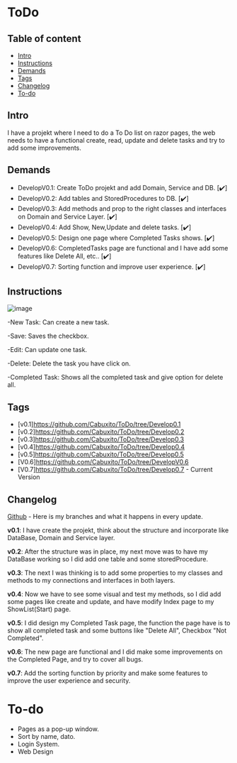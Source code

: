# ToDo

## Table of content

* [Intro](#Intro)
* [Instructions](#Instructions)
* [Demands](#Demands)
* [Tags](#Tags)
* [Changelog](#Changelog)
* [To-do](#To-do)


## Intro
I have a projekt where I need to do a To Do list on razor pages, the web needs to have a functional create, read, update and delete tasks and try to add some
improvements.

## Demands 

<ul>
  <li> DevelopV0.1: Create ToDo projekt and add Domain, Service and DB. [✔️]</li> 
  <li> DevelopV0.2: Add tables and StoredProcedures to DB. [✔️]</li> 
  <li> DevelopV0.3: Add methods and prop to the right classes and interfaces on Domain and Service Layer. [✔️]</li>
  <li> DevelopV0.4: Add Show, New,Update and delete tasks. [✔️]</li>
  <li> DevelopV0.5: Design one page where Completed Tasks shows. [✔️]</li>
  <li> DevelopV0.6: CompletedTasks page are functional and I have add some features like Delete All, etc.. [✔️]</li>
  <li> DevelopV0.7: Sorting function and improve user experience. [✔️]</li>
</ul>

## Instructions

![image](https://user-images.githubusercontent.com/89253662/191429885-441aaf00-d3a2-443e-a5cc-05f3ed749303.png)

-New Task: Can create a new task.

-Save: Saves the checkbox.

-Edit: Can update one task.

-Delete: Delete the task you have click on.

-Completed Task: Shows all the completed task and give option for delete all.

## Tags

* [v0.1]https://github.com/Cabuxito/ToDo/tree/Develop0.1
* [v0.2]https://github.com/Cabuxito/ToDo/tree/Develop0.2
* [v0.3]https://github.com/Cabuxito/ToDo/tree/Develop0.3
* [v0.4]https://github.com/Cabuxito/ToDo/tree/Develop0.4
* [v0.5]https://github.com/Cabuxito/ToDo/tree/Develop0.5 
* [V0.6]https://github.com/Cabuxito/ToDo/tree/DevelopV0.6
* [V0.7]https://github.com/Cabuxito/ToDo/tree/Develop0.7 - Current Version 

## Changelog

[Github](https://github.com/Cabuxito/ToDo/branches) - Here is my branches and what it happens in every update.

**v0.1**:
I have create the projekt, think about the structure and incorporate like DataBase, Domain and Service layer.

**v0.2**:
After the structure was in place, my next move was to have my DataBase working so I did add one table and some storedProcedure.

**v0.3**: 
The next I was thinking is to add some properties to my classes and methods to my connections and interfaces in both layers.

**v0.4**:
Now we have to see some visual and test my methods, so I did add some pages like create and update, and have modify Index page to my ShowList(Start) page.

**v0.5**:
I did design my Completed Task page, the function the page have is to show all completed task and some buttons like "Delete All", Checkbox "Not Completed".

**v0.6**:
The new page are functional and I did make some improvements on the Completed Page, and try to cover all bugs.

**v0.7**:
Add the sorting function by priority and make some features to improve the user experience and security.


# To-do
* Pages as a pop-up window.
* Sort by name, dato.
* Login System.
* Web Design
